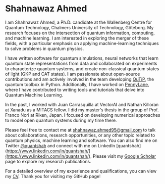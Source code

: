 # Shahnawaz Ahmed

I am Shahnawaz Ahmed, a Ph.D. candidate at the Wallenberg Centre for Quantum Technology, Chalmers University of Technology, Göteborg. My research focuses on the intersection of quantum information, computing, and machine learning. I am interested in exploring the merger of these fields, with a particular emphasis on applying machine-learning techniques to solve problems in quantum physics.

I have written software for quantum simulations, neural networks that learn quantum state representations from data and collaborated on experiments to characterize quantum systems, and create non-classical quantum states of light (GKP and CAT states). I am passionate about open-source contributions and am actively involved in the team developing [QuTiP](www.qutip.org), the quantum toolbox in Python. Additionally, I have worked on [PennyLane](https://pennylane.ai), where I have contributed to writing tools and tutorials that delve into Quantum Machine Learning.

In the past, I worked with Juan Carrasquilla at VectorAI and Nathan Killoran at Xanadu as a MITACS fellow. I did my master's thesis in the group of Prof. Franco Nori at Riken, Japan. I focused on developing numerical approaches to model open quantum systems during my time there.

Please feel free to contact me at shahnawaz.ahmed95@gmail.com to talk about collaborations, research opportunities, or any other topic related to quantum physics, machine learning and software. You can also find me on Twitter [@quantshah](https://twitter.com/quantshah) and connect with me on LinkedIn [quantshah](https://www.linkedin.com/in/quantshah/](https://www.linkedin.com/in/quantshah/). Please visit my [Google Scholar](https://scholar.google.com/citations?user=2WJXw9YAAAAJ&hl=en) page to explore my research publications.

For a detailed overview of my experience and qualifications, you can view my [CV]([INSERT_CV_PDF_LINK_HERE](https://github.com/quantshah/cv/blob/main/cv.pdf)https://github.com/quantshah/cv/blob/main/cv.pdf). Thank you for visiting my GitHub page!
